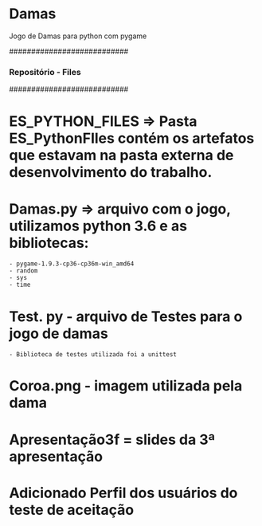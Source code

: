 # Damas
Jogo de Damas para python com pygame

###########################
### Repositório - Files ###
###########################

  # ES_PYTHON_FILES => Pasta ES_PythonFIles contém os artefatos que estavam na pasta externa de desenvolvimento do trabalho.
  
  # Damas.py => arquivo com o jogo, utilizamos python 3.6 e as bibliotecas: 
    - pygame-1.9.3-cp36-cp36m-win_amd64
    - random
    - sys
    - time
    
  # Test. py - arquivo de Testes para o jogo de damas
    - Biblioteca de testes utilizada foi a unittest
  
  # Coroa.png - imagem utilizada pela dama
  
  # Apresentação3f = slides da 3ª apresentação 
  
  # Adicionado Perfil dos usuários do teste de aceitação
  
  
  
  


